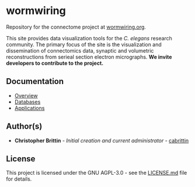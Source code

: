 # wormwiring
Repository for the connectome project at [wormwiring.org](http://wormwiring.org/).

This site provides data visualization tools for the *C. elegans* research community. 
The primary focus of the site is the visualization and dissemination of connectomics data, synaptic and volumetric reconstructions from serieal section electron micrographs.
**We invite developers to contribute to the project.**

## Documentation
* [Overview](docs/overview.md)
* [Databases](docs/databases.md)
* [Applications](docs/applications.md)
 

## Author(s)
* **Christopher Brittin** - *Initial creation and current administrator* - [cabrittin](https://github.com/cabrittin)


## License
This project is licensed under the GNU AGPL-3.0 - see the [LICENSE.md](LICENSE.md) file for details. 

